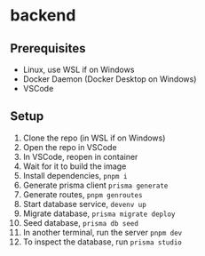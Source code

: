 # backend

## Prerequisites
- Linux, use WSL if on Windows
- Docker Daemon (Docker Desktop on Windows)
- VSCode

## Setup
1. Clone the repo (in WSL if on Windows)
2. Open the repo in VSCode
3. In VSCode, reopen in container
4. Wait for it to build the image
5. Install dependencies, `pnpm i`
6. Generate prisma client `prisma generate`
7. Generate routes, `pnpm genroutes`
8. Start database service, `devenv up`
9. Migrate database, `prisma migrate deploy`
10. Seed database, `prisma db seed`
11. In another terminal, run the server `pnpm dev`
12. To inspect the database, run `prisma studio`
